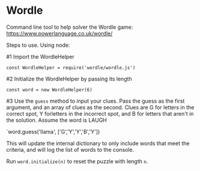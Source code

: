# Wordle
Command line tool to help solver the Wordle game: https://www.powerlanguage.co.uk/wordle/

Steps to use. Using node:

#1 Import the WordleHelper

`const WordleHelper = require('wordle/wordle.js')`

#2 Initialize the WordleHelper by passing its length

`const word = new WordleHelper(6)`

#3 Use the `guess` method to input your clues. Pass the guess as the first argument, and an array of clues as the second.
Clues are G for letters in the correct spot, Y forletters in the incorrect spot, and B for letters that aren't in the solution.
Assume the word is LAUGH

`word.guess('llama', ['G','Y','Y','B','Y'])

This will update the internal dictionary to only include words that meet the criteria, and will log the list of words to the console.

Run `word.initialize(n)` to reset the puzzle with length `n`.

